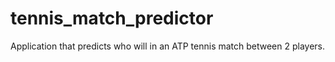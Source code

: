# tennis_match_predictor
Application that predicts who will in an ATP tennis match between 2 players.
